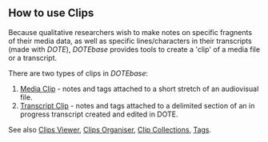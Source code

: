 ## How to use Clips

Because qualitative researchers wish to make notes on specific fragnents of their media data, as well as specific lines/characters in their transcripts (made with _DOTE_), _DOTEbase_ provides tools to create a 'clip' of a media file or a transcript.

There are two types of clips in _DOTEbase_:

1. [Media Clip](media-clip.md) - notes and tags attached to a short stretch of an audiovisual file.
2. [Transcript Clip](transcript-clip.md) - notes and tags attached to a delimited section of an in progress transcript created and edited in DOTE.

See also [Clips Viewer](clips-viewer.md), [Clips Organiser](media-clips-organiser.md), [Clip Collections](clip-collections.md), [Tags](tags.md).